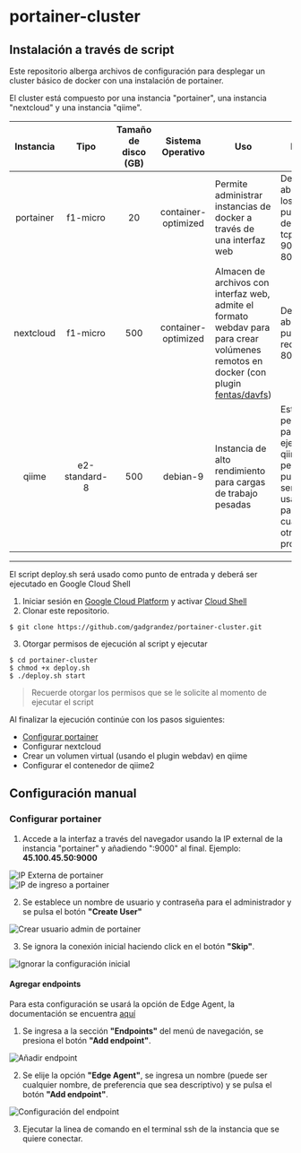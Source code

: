 # portainer-cluster

## Instalación a través de script
Este repositorio alberga archivos de configuración para desplegar un cluster básico de docker con una instalación de portainer.

El cluster está compuesto por una instancia "portainer", una instancia "nextcloud" y una instancia "qiime".

| Instancia | Tipo | Tamaño de disco (GB) | Sistema Operativo | Uso | Nota |
|:---------:|:----:|:--------------------:|:-----------------:|-----|-------|
| portainer | f1-micro | 20 | container-optimized | Permite administrar instancias de docker a través de una interfaz web | Deberán abrirse los puertos de red tcp: 9000 y 8000. |
| nextcloud | f1-micro | 500 | container-optimized | Almacen de archivos con interfaz web, admite el formato webdav para para crear volúmenes remotos en docker (con plugin [fentas/davfs](https://github.com/fentas/docker-volume-davfs)) | Deberá abrirse el puerto de red tcp: 80 |
| qiime | e2-standard-8 | 500 | debian-9 | Instancia de alto rendimiento para cargas de trabajo pesadas | Esta pensado para ejecutar qiime2, pero puede ser usado para cualquier otro programa |
----
El script deploy.sh será usado como punto de entrada y deberá ser ejecutado en Google Cloud Shell

1. Iniciar sesión en [Google Cloud Platform](https://console.google.com) y activar [Cloud Shell](https://cloud.google.com/shell)
2. Clonar este repositorio.
~~~
$ git clone https://github.com/gadgrandez/portainer-cluster.git
~~~
3. Otorgar permisos de ejecución al script y ejecutar
~~~
$ cd portainer-cluster
$ chmod +x deploy.sh
$ ./deploy.sh start
~~~
> Recuerde otorgar los permisos que se le solicite al momento de ejecutar el script

Al finalizar la ejecución continúe con los pasos siguientes:
- [Configurar portainer](#configurar-portainer)
- Configurar nextcloud
- Crear un volumen virtual (usando el plugin webdav) en qiime
- Configurar el contenedor de qiime2
## Configuración manual
### Configurar portainer
1. Accede a la interfaz a través del navegador usando la IP external de la instancia "portainer" y añadiendo ":9000" al final. Ejemplo: **45.100.45.50:9000**

![IP Externa de portainer](https://assets.gadgrandez.com/sites/1/portainer-ip-selected.png, "IP Externa de portainer")\
![IP de ingreso a portainer](https://assets.gadgrandez.com/sites/1/portainer-ip-ingresed.png, "IP de ingreso a portainer")

2. Se establece un nombre de usuario y contraseña para el administrador y se pulsa el botón **"Create User"**

![Crear usuario admin de portainer](https://assets.gadgrandez.com/sites/1/Captura-de-pantalla-34.png, "Crear usuario admin de portainer")

3. Se ignora la conexión inicial haciendo click en el botón **"Skip"**.

![Ignorar la configuración inicial](https://assets.gadgrandez.com/sites/1/portainer-skip-initial.png, "Ignorar la configuración inicial")

#### Agregar endpoints
Para esta configuración se usará la opción de Edge Agent, la documentación se encuentra [aquí](https://documentation.portainer.io/v2.0/endpoints/edge/, "Configuración de edge agent")

1. Se ingresa a la sección **"Endpoints"** del menú de navegación, se presiona el botón **"Add endpoint"**.

![Añadir endpoint](https://assets.gadgrandez.com/sites/1/portainer-add-endpoint-1.png, "Añadir endpoint")

2. Se elije la opción **"Edge Agent"**, se ingresa un nombre (puede ser cualquier nombre, de preferencia que sea descriptivo) y se pulsa el botón **"Add endpoint"**.

![Configuración del endpoint](https://assets.gadgrandez.com/sites/1/portainer-add-endpoint-2.png, "Configuración del endpoint")

3. Ejecutar la linea de comando en el terminal ssh de la instancia que se quiere conectar.
